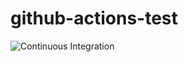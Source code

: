 # github-actions-test

![Continuous Integration](https://github.com/devDzign/github-actions-test/workflows/Continuous%20Integration/badge.svg)